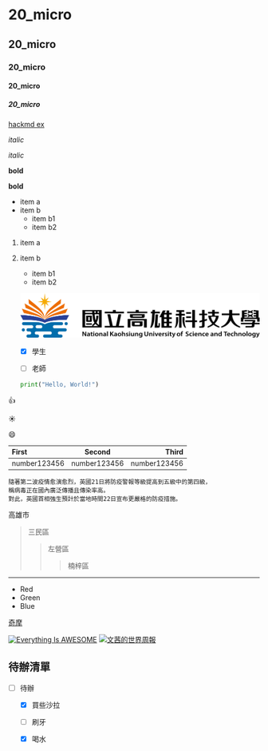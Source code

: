 # 20_micro
## 20_micro
### 20_micro
#### 20_micro
##### 20_micro

[hackmd ex](https://hackmd.io/@hackmd/E1UakUq8)

*italic*

_italic_

**bold**

__bold__

* item a
* item b
  * item b1 
  * item b2
  
1. item a
2. item b
   * item b1
   * item b2  
   
   
   ![學校的LOGO](logo.png "高科大")
   
   - [X] 學生
   - [ ] 老師
   
   
   
   
   ```python
   print("Hello, World!")
   ```
   
 :+1:
 
 :sunny:
 
 :smile:
 
 |First | Second | Third| 
 |:-----|:-----:|-----:|
 | number123456 | number123456 | number123456 |

```
隨著第二波疫情愈演愈烈，英國21日將防疫警報等級提高到五級中的第四級，
稱病毒正在國內廣泛傳播且傳染率高。
對此，英國首相強生預計於當地時間22日宣布更嚴格的防疫措施。
```
高雄市
>三民區
>>左營區
>>>楠梓區
----------------
* Red
* Green
* Blue

[奇摩](http://tw.yahoo.com)

[![Everything Is AWESOME](https://img.youtube.com/vi/StTqXEQ2l-Y/0.jpg)](https://www.youtube.com/watch?v=StTqXEQ2l-Y "Everything Is AWESOME")
[![文茜的世界周報](https://img.youtube.com/vi/MrRMRUe3oBw/0.jpg)](https://www.youtube.com/watch?v=MrRMRUe3oBw "20200920")

## 待辦清單
- [ ] 待辦
  - [x] 買些沙拉
  - [ ] 刷牙
  - [x] 喝水

